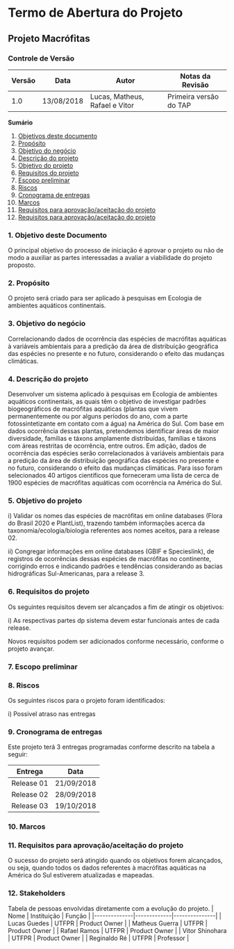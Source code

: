 # Termo de Abertura do Projeto

## Projeto Macrófitas


### Controle de Versão
|Versão | Data | Autor | Notas da Revisão |
|--- | --- | --- | --- |
|  1.0  |  13/08/2018   | Lucas, Matheus, Rafael e Vitor    |  Primeira versão do TAP   |

**Sumário**
1. [Objetivos deste documento](#id1)
2. [Propósito](#id2)
3. [Objetivo do negócio](#id3)
4. [Descrição do projeto](#id4)
5. [Objetivo do projeto](#id5)
6. [Requisitos do projeto](#id6)
7. [Escopo preliminar](#id7)
8. [Riscos](#id8)
9. [Cronograma de entregas](#id9)
10. [Marcos](#id10)
11. [Requisitos para aprovação/aceitação do projeto](#id11)
12. [Requisitos para aprovação/aceitação do projeto](#id12)



###  1. Objetivo deste Documento
O principal objetivo do processo de iniciação é aprovar o projeto ou não de modo a auxiliar as partes interessadas a avaliar a viabilidade do projeto proposto.

### 2. Propósito
O projeto será criado para ser aplicado à pesquisas em Ecologia de ambientes aquáticos continentais.

### 3. Objetivo do negócio
Correlacionando dados de ocorrência das espécies de macrófitas aquáticas à variáveis ambientais para a predição da área de distribuição geográfica das espécies no presente e no futuro, considerando o efeito das mudanças climáticas.

### 4. Descrição do projeto
Desenvolver um sistema aplicado à pesquisas em Ecologia de ambientes aquáticos continentais, as quais têm o objetivo de investigar padrões biogeográficos de macrófitas aquáticas (plantas que vivem permanentemente ou por alguns períodos do ano, com a parte fotossintetizante em contato com a água) na América do Sul. Com base em dados ocorrência dessas plantas, pretendemos identificar áreas de maior diversidade, famílias e táxons amplamente distribuídas, famílias e táxons com áreas restritas de ocorrência, entre outros. Em adição, dados de ocorrência das espécies serão correlacionados à variáveis ambientais para a predição da área de distribuição geográfica das espécies no presente e no futuro, considerando o efeito das mudanças climáticas. Para isso foram selecionados 40 artigos científicos que forneceram uma lista de cerca de 1900 espécies de macrófitas aquáticas com ocorrência na América do Sul.

### 5. Objetivo do projeto
i) Validar os nomes das espécies de macrófitas em online databases (Flora do Brasil 2020 e PlantList), trazendo também informações acerca da taxonomia/ecologia/biologia referentes aos nomes aceitos, para a release 02.

ii) Congregar informações em online databases (GBIF e Specieslink), de registros de ocorrências dessas espécies de macrófitas no continente, corrigindo erros e indicando padrões e tendências considerando as bacias hidrográficas Sul-Americanas, para a release 3.

### 6. Requisitos do projeto
Os seguintes requisitos devem ser alcançados a fim de atingir os objetivos:

i) As respectivas partes dp sistema devem estar funcionais antes de cada release.

Novos requisitos podem ser adicionados conforme necessário, conforme o projeto avançar.        

### 7. Escopo preliminar

    
### 8. Riscos
Os seguintes riscos para o projeto foram identificados:

i) Possivel atraso nas entregas

### 9. Cronograma de entregas
Este projeto terá 3 entregas programadas conforme descrito na tabela a seguir:

 **Entrega**                 | **Data**          
-----------------------------|-------------------
Release 01                   | 21/09/2018        
Release 02                   | 28/09/2018        
Release 03                   | 19/10/2018

### 10. Marcos


### 11. Requisitos para aprovação/aceitação do projeto
O sucesso do projeto será atingido quando os objetivos forem alcançados, ou seja, quando todos os dados referentes à macrófitas aquáticas na América do Sul estiverem atualizadas e mapeadas.

### 12. Stakeholders
Tabela de pessoas envolvidas diretamente com a evolução do projeto.
| Nome         | Instituição | Função        |
|--------------|-------------|---------------|
| Lucas Guedes       | UTFPR         | Product Owner |
| Matheus Guerra      | UTFPR         | Product Owner |
| Rafael Ramos   | UTFPR         | Product Owner |
| Vitor Shinohara       | UTFPR         | Product Owner |
| Reginaldo Ré | UTFPR       | Professor     |
